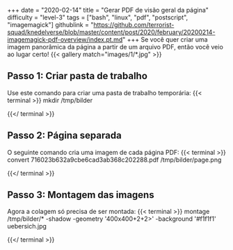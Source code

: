 +++
date = "2020-02-14"
title = "Gerar PDF de visão geral da página"
difficulty = "level-3"
tags = ["bash", "linux", "pdf", "postscript", "imagemagick"]
githublink = "https://github.com/terrorist-squad/knedelverse/blob/master/content/post/2020/february/20200214-imagemagick-pdf-overview/index.pt.md"
+++
Se você quer criar uma imagem panorâmica da página a partir de um arquivo PDF, então você veio ao lugar certo!
{{< gallery match="images/1/*.jpg" >}}

## Passo 1: Criar pasta de trabalho
Use este comando para criar uma pasta de trabalho temporária:
{{< terminal >}}
mkdir /tmp/bilder

{{</ terminal >}}

## Passo 2: Página separada
O seguinte comando cria uma imagem de cada página PDF:
{{< terminal >}}
convert 716023b632a9cbe6cad3ab368c202288.pdf /tmp/bilder/page.png

{{</ terminal >}}

## Passo 3: Montagem das imagens
Agora a colagem só precisa de ser montada:
{{< terminal >}}
montage /tmp/bilder/* -shadow -geometry '400x400+2+2>' -background '#f1f1f1' uebersich.jpg

{{</ terminal >}}

